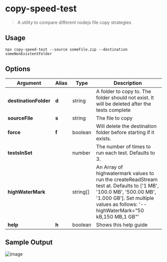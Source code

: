 
# copy-speed-test

 > A utility to compare different nodejs file copy strategies

 ## Usage

 ```
 npx copy-speed-test --source someFile.zip --destination someNonExistentFolder
 ```

[//]: ####ts-command-line-args_write-markdown_replaceBelow

## Options

| Argument | Alias | Type | Description |
|-|-|-|-|
| **destinationFolder** | **d** | string | A folder to copy to. The folder should not exist. It will be deleted after the tests complete |
| **sourceFile** | **s** | string | The file to copy |
| **force** | **f** | boolean | Will delete the destination folder before starting if it exists. |
| **testsInSet** | | number | The number of times to run each test. Defaults to 3. |
| **highWaterMark** | | string[] | An Array of highwatermark values to run the createReadStream test at. Defaults to ['1 MB', '100.0 MB', '500.00 MB', '1.000 GB']. Set multiple values as follows: '--highWaterMark="50 kB,150 MB,1 GB"' |
| **help** | **h** | boolean | Shows this help guide |

[//]: ####ts-command-line-args_write-markdown_replaceAbove

## Sample Output

![image](https://user-images.githubusercontent.com/10414642/114300264-4ad38180-9ab7-11eb-8679-eb7ae3333ce0.png)

